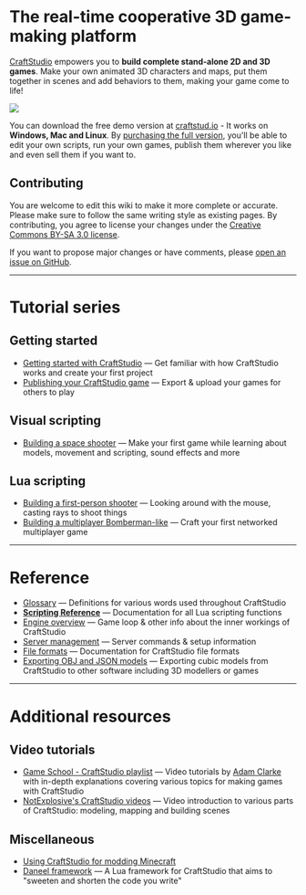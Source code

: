 # The real-time cooperative 3D game-making platform

[CraftStudio](http://craftstud.io/) empowers you to **build complete stand-alone 2D and 3D games**. Make your own animated 3D characters and maps, put them together in scenes and add behaviors to them, making your game come to life!

![](public/images/DoomsdayCarrotRampageMainMenuScene.png)

You can download the free demo version at [craftstud.io](http://craftstud.io/) - It works on **Windows, Mac and Linux**. By [purchasing the full version](http://craftstud.io/purchase), you'll be able to edit your own scripts, run your own games, publish them wherever you like and even sell them if you want to.

## Contributing

You are welcome to edit this wiki to make it more complete or accurate. Please make sure to follow the same writing style as existing pages. By contributing, you agree to license your changes under the [Creative Commons BY-SA 3.0 license](http://creativecommons.org/licenses/by-sa/3.0/).

If you want to propose major changes or have comments, please [open an issue on GitHub](https://github.com/elisee/craftstudio-wiki/issues).

----

# Tutorial series

## Getting started

  * [Getting started with CraftStudio](Tutorials/Introduction.md) — Get familiar with how CraftStudio works and create your first project
  * [Publishing your CraftStudio game](Tutorials/Publishing.md) — Export & upload your games for others to play

## Visual scripting

  * [Building a space shooter](Tutorials/Space_shooter.md) — Make your first game while learning about models, movement and scripting, sound effects and more

## Lua scripting

  * [Building a first-person shooter](Tutorials/FPS.md) — Looking around with the mouse, casting rays to shoot things
  * [Building a multiplayer Bomberman-like](Tutorials/Blast_Turtles.md) — Craft your first networked multiplayer game

----

# Reference

  * [Glossary](Reference/Glossary.md) — Definitions for various words used throughout CraftStudio
  * **[Scripting Reference](Reference/Scripting.md)** — Documentation for all Lua scripting functions
  * [Engine overview](Reference/Engine.md) — Game loop & other info about the inner workings of CraftStudio
  * [Server management](Reference/Server.md) — Server commands & setup information
  * [File formats](Reference/File_formats.md) — Documentation for CraftStudio file formats
  * [Exporting OBJ and JSON models](Reference/Model_Export.md) — Exporting cubic models from CraftStudio to other software including 3D modellers or games

----

# Additional resources

## Video tutorials

  * [Game School - CraftStudio playlist](http://www.youtube.com/playlist?list=PL41iJfA2iBPF-Y5o7rvQeCWC6LAnktmGF) — Video tutorials by [Adam Clarke](http://twitter.com/thecommonpeople) with in-depth explanations covering various topics for making games with CraftStudio
  * [NotExplosive's CraftStudio videos](http://www.youtube.com/playlist?list=PL0WSCHfZ9lu-eSRb-tk5A6e7ag0k9f_A5) — Video introduction to various parts of CraftStudio: modeling, mapping and building scenes

## Miscellaneous
 
  * [Using CraftStudio for modding Minecraft](Minecraft.md)
  * [Daneel framework](https://github.com/florentpoujol/Daneel) — A Lua framework for CraftStudio that aims to "sweeten and shorten the code you write"

